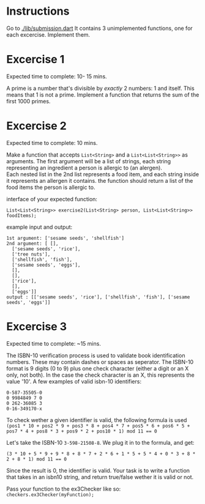 

# Instructions
Go to [./lib/submission.dart](./lib/submission.dart) It contains 3 unimplemented functions, one for each excercise.
Implement them.

# Excercise 1
Expected time to complete: 10- 15 mins.  

A prime is a number that's divisible by _exactly_ 2 numbers: 1 and itself.
This means that 1 is not a prime.
Implement a function that returns the sum of the first 1000 primes.



# Excercise 2
Expected time to complete: 10 mins.  

Make a function that accepts `List<String>` and a `List<List<String>>` as arguments.
The first argument will be a list of strings, each string representing an ingredient  a person is allergic to (an alergen).  
Each nested list in the 2nd list represents a food item, and each string inside it represents an allergen it contains.
the function should return a list of the food items the person is allergic to.  

interface of your expected function:
```
List<List<String>> exercise2(List<String> person, List<List<String>> foodItems);
```

example input and output:
```
1st argument: ['sesame seeds', 'shellfish']
2nd argument: [ [],
  ['sesame seeds', 'rice'],
  ['tree nuts'],
  ['shellfish', 'fish'],
  ['sesame seeds', 'eggs'],
  [],
  [],
  ['rice'],
  [],
  ['eggs']]
output : [['sesame seeds', 'rice'], ['shellfish', 'fish'], ['sesame seeds', 'eggs']]
```




# Excercise 3
Expected time to complete: ~15 mins.   

The ISBN-10 verification process is used to validate book identification numbers. 
These may contain dashes or spaces as seperator.
The ISBN-10 format is 9 digits (0 to 9) plus one check character (either a digit or an X only, not both). In the case the check character is an X, this represents the value '10'.
A few examples of valid isbn-10 identifiers:
```
0-587-35505-0
0 9984849 7 0
0 262-36085 3
0-16-349170-x
```

To check wether a given identifier is valid, the following formula is used
`(pos1 * 10 + pos2 * 9 + pos3 * 8 + pos4 * 7 + pos5 * 6 + pos6 * 5 + pos7 * 4 + pos8 * 3 + pos9 * 2 + pos10 * 1) mod 11 == 0`

Let's take the ISBN-10 `3-598-21508-8`. We plug it in to the formula, and get:
```
(3 * 10 + 5 * 9 + 9 * 8 + 8 * 7 + 2 * 6 + 1 * 5 + 5 * 4 + 0 * 3 + 8 * 2 + 8 * 1) mod 11 == 0
```
Since the result is 0, the identifier is valid.
Your task is to write a function that takes in an isbn10 string, and return true/false wether it is valid or not.

Pass your function to the ex3Checker like so: `checkers.ex3Checker(myFunction);`



